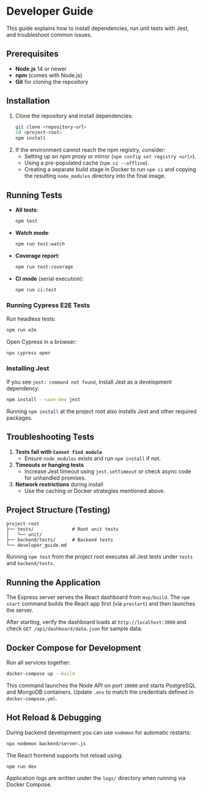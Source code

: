 # Developer Guide

This guide explains how to install dependencies, run unit tests with Jest, and troubleshoot common issues.

## Prerequisites
- **Node.js** 14 or newer
- **npm** (comes with Node.js)
- **Git** for cloning the repository

## Installation
1. Clone the repository and install dependencies:
   ```bash
   git clone <repository-url>
   cd <project-root>
   npm install
   ```
2. If the environment cannot reach the npm registry, consider:
   - Setting up an npm proxy or mirror (`npm config set registry <url>`).
   - Using a pre-populated cache (`npm ci --offline`).
   - Creating a separate build stage in Docker to run `npm ci` and copying the resulting `node_modules` directory into the final image.

## Running Tests
- **All tests**:
  ```bash
  npm test
  ```
- **Watch mode**:
  ```bash
  npm run test:watch
  ```
- **Coverage report**:
  ```bash
  npm run test:coverage
  ```
- **CI mode** (serial execution):
  ```bash
  npm run ci:test
  ```

### Running Cypress E2E Tests
Run headless tests:
```bash
npm run e2e
```
Open Cypress in a browser:
```bash
npx cypress open
```

### Installing Jest
If you see `jest: command not found`, install Jest as a development dependency:
```bash
npm install --save-dev jest
```
Running `npm install` at the project root also installs Jest and other required packages.

## Troubleshooting Tests
1. **Tests fail with `Cannot find module`**
   - Ensure `node_modules` exists and run `npm install` if not.
2. **Timeouts or hanging tests**
   - Increase Jest timeout using `jest.setTimeout` or check async code for unhandled promises.
3. **Network restrictions** during install
   - Use the caching or Docker strategies mentioned above.

## Project Structure (Testing)
```
project-root
├── tests/              # Root unit tests
│   └── unit/
├── backend/tests/      # Backend tests
└── developer_guide.md
```

Running `npm test` from the project root executes all Jest tests under `tests` and `backend/tests`.

## Running the Application
The Express server serves the React dashboard from `mvp/build`. The `npm start` command builds the React app first (via `prestart`) and then launches the server.

After starting, verify the dashboard loads at `http://localhost:3000` and check `GET /api/dashboard/data.json` for sample data.

## Docker Compose for Development
Run all services together:
```bash
docker-compose up --build
```
This command launches the Node API on port `10000` and starts PostgreSQL and MongoDB containers. Update `.env` to match the credentials defined in `docker-compose.yml`.

## Hot Reload & Debugging
During backend development you can use `nodemon` for automatic restarts:
```bash
npx nodemon backend/server.js
```
The React frontend supports hot reload using:
```bash
npm run dev
```
Application logs are written under the `logs/` directory when running via Docker Compose.
